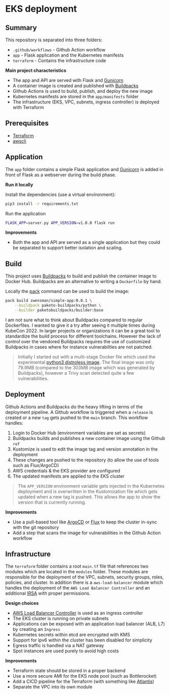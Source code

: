 # EKS deployment
## Summary

This repository is separated into three folders:

- `.github/workflows` - Github Action workflow
- `app` - Flask application and the Kubernetes manifests
- `terraform` - Contains the infrastructure code

**Main project characteristics**
- The app and API are served with Flask and [Gunicorn](https://gunicorn.org/)
- A container image is created and published with [Buildpacks](https://buildpacks.io)
- Github Actions is used to build, publish, and deploy the new image
- Kubernetes manifests are stored in the `app/manifests` folder
- The infrastructure (EKS, VPC, subnets, ingress controller) is deployed with Terraform

## Prerequisites
- [Terraform](https://learn.hashicorp.com/tutorials/terraform/install-cli)
- [awscli](https://docs.aws.amazon.com/cli/latest/userguide/getting-started-install.html)

## Application

The `app` folder contains a simple Flask application and [Gunicorn](https://gunicorn.org/) is added in front of Flask as a webserver during the build phase.

**Run it locally**

Install the dependencies (use a virtual environment):
```bash
pip3 install -r requirements.txt
```

Run the application
```bash
FLASK_APP=server.py APP_VERSION=v1.0.0 flask run
```

**Improvements**
- Both the app and API are served as a single application but they could be separated to support better isolation and scaling.

## Build

This project uses [Buildpacks](https://buildpacks.io) to build and publish the container image to Docker Hub. Buildpacks are an alternative to writing a `Dockerfile` by hand. 

Locally the [pack](https://buildpacks.io/docs/tools/pack/) command can be used to build the image:

```bash
pack build zwensman/simple-app:0.0.1 \
    --buildpack paketo-buildpacks/python \
    --builder paketobuildpacks/builder:base
```

I am not sure what to think about Buildpacks compared to regular Dockerfiles. I wanted to give it a try after seeing it multiple times during KubeCon 2022. In larger projects or organizations it can be a great tool to standardize the build process for different toolchains. However the lack of control over the vendored Buildpacks requires the use of customized Buildpacks in cases where for instance vulnerabilties are not patched.

> Initially I started out with a multi-stage Docker file which used the experimental [python3 distroless image](https://github.com/GoogleContainerTools/distroless/blob/main/experimental/python3/README.md). The final image was only 79.9MB (compared to the 303MB image which was generated by Buildpacks), however a Trivy scan detected quite a few vulnerabilities. 

## Deployment

Github Actions and Buildpacks do the heavy lifting in terms of the deployment pipeline. A Github workflow is triggered when a `release` is created or a new `tag` gets pushed to the `main` branch. This workflow handles:

1. Login to Docker Hub (environment variables are set as secrets)
2. Buildpacks builds and publishes a new container image using the Github `ref`
3. Kustomize is used to edit the image tag and version annotation in the deployment
4. These changes are pushed to the repository (to allow the use of tools such as Flux/ArgoCD)
5. AWS credentials & the EKS provider are configured
6. The updated manifests are applied to the EKS cluster

> The `APP_VERSION` environment variable gets injected in the Kubernetes deployment and is overwritten in the Kustomization file which gets updated when a new tag is pushed. This allows the app to show the version that is currently running.

**Improvements**
- Use a pull-based tool like [ArgoCD](https://argo-cd.readthedocs.io/en/stable/) or [Flux](https://fluxcd.io/) to keep the cluster in-sync with the git repository
- Add a step that scans the image for vulnerabilities in the Github Action workflow

## Infrastructure

The `terraform` folder contains a root `main.tf` file that references two modules which are located in the `modules` folder. These modules are responsible for the deployment of the VPC, subnets, security groups, roles, policies, and cluster. In addition there is a `aws-load-balancer` module which handles the deployment of the `AWS Load Balancer Controller` and an additional [IRSA](https://docs.aws.amazon.com/eks/latest/userguide/iam-roles-for-service-accounts.html) with proper permissions.

**Design choices**
- [AWS Load Balancer Controller](https://github.com/kubernetes-sigs/aws-load-balancer-controller) is used as an ingress controller
- The EKS cluster is running on private subnets
- Applications can be exposed with an application load balancer (ALB, L7) by creating an `Ingress`
- Kubernetes secrets within etcd are encrypted with KMS
- Support for ipv6 within the cluster has been disabled for simplicity
- Egress traffic is handled via a NAT gateway
- Spot instances are used purely to avoid high costs

**Improvements**
- Terraform state should be stored in a proper backend
- Use a more secure AMI for the EKS node pool (such as Bottlerocket)
- Add a CICD pipeline for the Terraform (with something like [Atlantis](https://www.runatlantis.io/))
- Separate the VPC into its own module
